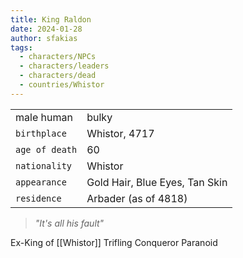 ```yaml
---
title: King Raldon
date: 2024-01-28
author: sfakias
tags:
  - characters/NPCs
  - characters/leaders
  - characters/dead
  - countries/Whistor
---
```

| | |
| --- | --- |
| male human | bulky |
| `birthplace` | Whistor, 4717 |
| `age of death` | 60 |
| `nationality` | Whistor |
| `appearance` | Gold Hair, Blue Eyes, Tan Skin |
| `residence` | Arbader (as of 4818) |

> _"It's all his fault"_

Ex-King of [[Whistor]]
Trifling Conqueror
Paranoid
